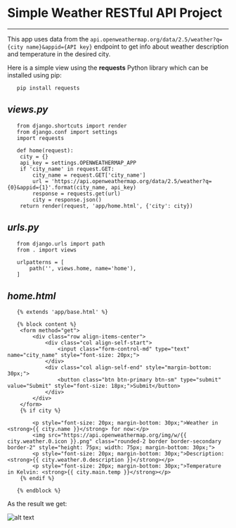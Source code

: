 # Simple Weather RESTful API Project
____

This app uses data from the ```api.openweathermap.org/data/2.5/weather?q={city name}&appid={API key}``` endpoint to get info about weather description and temperature in the desired city.

Here is a simple view using the __requests__ Python library which can be installed using pip:

``` 
   pip install requests
```

## *views.py*

```
   from django.shortcuts import render
   from django.conf import settings
   import requests

   def home(request):
	city = {}
	api_key = settings.OPENWEATHERMAP_APP
	if 'city_name' in request.GET:
		city_name = request.GET['city_name']
		url = 'https://api.openweathermap.org/data/2.5/weather?q={0}&appid={1}'.format(city_name, api_key)
		response = requests.get(url)
		city = response.json()
	return render(request, 'app/home.html', {'city': city})
```

## *urls.py*

```
   from django.urls import path
   from . import views

   urlpatterns = [
       path('', views.home, name='home'),
   ]
```

## *home.html*

```
   {% extends 'app/base.html' %}

   {% block content %}
	<form method="get">
		<div class="row align-items-center">
			<div class="col align-self-start">
				<input class="form-control-md" type="text" name="city_name" style="font-size: 20px;">
			</div>
			<div class="col align-self-end" style="margin-bottom: 30px;">
				<button class="btn btn-primary btn-sm" type="submit" value="Submit" style="font-size: 18px;">Submit</button>
			</div>
		</div>
	</form>
	{% if city %}

		<p style="font-size: 20px; margin-bottom: 30px;">Weather in <strong>{{ city.name }}</strong> for now:</p>
		<img src="https://api.openweathermap.org/img/w/{{ city.weather.0.icon }}.png" class="rounded-2 border border-secondary border-2" style="height: 75px; width: 75px; margin-bottom: 30px;">
		<p style="font-size: 20px; margin-bottom: 30px;">Description: <strong>{{ city.weather.0.description }}</strong></p>
		<p style="font-size: 20px; margin-bottom: 30px;">Temperature in Kelvin: <strong>{{ city.main.temp }}</strong></p>
	{% endif %}

   {% endblock %}
```

As the result we get:

![alt text](~/Pictures/weather.png "weather app")



